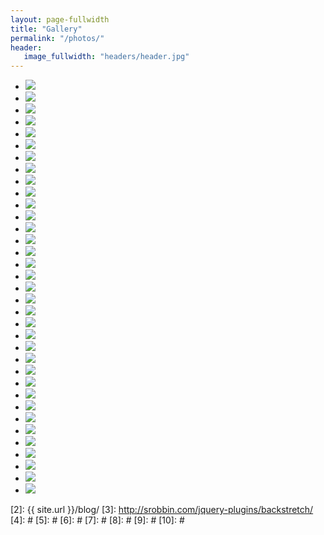 ```yaml
---
layout: page-fullwidth
title: "Gallery"
permalink: "/photos/"
header:
   image_fullwidth: "headers/header.jpg"
---
```

<ul class="clearing-thumbs small-block-grid-5" data-clearing>
  <li><a href="{{ site.url }}/images/gallery/gallery1.jpg"><img data-caption="" class="th" src="{{ site.url }}/images/gallery/gallery1.jpg"></a></li>
  <li><a href="{{ site.url }}/images/gallery/gallery2.jpg"><img data-caption="" class="th" src="{{ site.url }}/images/gallery/gallery2.jpg"></a></li>
  <li><a href="{{ site.url }}/images/gallery/gallery3.jpg"><img data-caption="" class="th" src="{{ site.url }}/images/gallery/gallery3.jpg"></a></li>
  <li><a href="{{ site.url }}/images/gallery/gallery4.jpg"><img data-caption="" class="th" src="{{ site.url }}/images/gallery/gallery4.jpg"></a></li>
  <li><a href="{{ site.url }}/images/gallery/gallery5.jpg"><img data-caption="" class="th" src="{{ site.url }}/images/gallery/gallery5.jpg"></a></li>
  <li><a href="{{ site.url }}/images/gallery/gallery6.jpg"><img data-caption="" class="th" src="{{ site.url }}/images/gallery/gallery6.jpg"></a></li>
  <li><a href="{{ site.url }}/images/gallery/gallery7.jpg"><img data-caption="" class="th" src="{{ site.url }}/images/gallery/gallery7.jpg"></a></li>
  <li><a href="{{ site.url }}/images/gallery/gallery8.jpg"><img data-caption="" class="th" src="{{ site.url }}/images/gallery/gallery8.jpg"></a></li>
  <li><a href="{{ site.url }}/images/gallery/gallery9.jpg"><img data-caption="" class="th" src="{{ site.url }}/images/gallery/gallery9.jpg"></a></li>
  <li><a href="{{ site.url }}/images/gallery/gallery10.jpg"><img data-caption="" class="th" src="{{ site.url }}/images/gallery/gallery10.jpg"></a></li>
  <li><a href="{{ site.url }}/images/gallery/gallery11.jpg"><img data-caption="" class="th" src="{{ site.url }}/images/gallery/gallery11.jpg"></a></li>
  <li><a href="{{ site.url }}/images/gallery/gallery12.jpg"><img data-caption="" class="th" src="{{ site.url }}/images/gallery/gallery12.jpg"></a></li>
  <li><a href="{{ site.url }}/images/gallery/gallery13.jpg"><img data-caption="" class="th" src="{{ site.url }}/images/gallery/gallery13.jpg"></a></li>
  <li><a href="{{ site.url }}/images/gallery/gallery14.jpg"><img data-caption="" class="th" src="{{ site.url }}/images/gallery/gallery14.jpg"></a></li>
  <li><a href="{{ site.url }}/images/gallery/gallery15.jpg"><img data-caption="" class="th" src="{{ site.url }}/images/gallery/gallery15.jpg"></a></li>
  <li><a href="{{ site.url }}/images/gallery/gallery16.jpg"><img data-caption="" class="th" src="{{ site.url }}/images/gallery/gallery16.jpg"></a></li>
  <li><a href="{{ site.url }}/images/gallery/gallery17.jpg"><img data-caption="" class="th" src="{{ site.url }}/images/gallery/gallery17.jpg"></a></li>
  <li><a href="{{ site.url }}/images/gallery/gallery18.jpg"><img data-caption="" class="th" src="{{ site.url }}/images/gallery/gallery18.jpg"></a></li>
  <li><a href="{{ site.url }}/images/gallery/gallery19.jpg"><img data-caption="" class="th" src="{{ site.url }}/images/gallery/gallery19.jpg"></a></li>
  <li><a href="{{ site.url }}/images/gallery/gallery20.jpg"><img data-caption="" class="th" src="{{ site.url }}/images/gallery/gallery20.jpg"></a></li>
  <li><a href="{{ site.url }}/images/gallery/gallery21.jpg"><img data-caption="" class="th" src="{{ site.url }}/images/gallery/gallery21.jpg"></a></li>
  <li><a href="{{ site.url }}/images/gallery/gallery22.jpg"><img data-caption="" class="th" src="{{ site.url }}/images/gallery/gallery22.jpg"></a></li>
  <li><a href="{{ site.url }}/images/gallery/gallery23.jpg"><img data-caption="" class="th" src="{{ site.url }}/images/gallery/gallery23.jpg"></a></li>
  <li><a href="{{ site.url }}/images/gallery/gallery24.jpg"><img data-caption="" class="th" src="{{ site.url }}/images/gallery/gallery24.jpg"></a></li>
  <li><a href="{{ site.url }}/images/gallery/gallery25.jpg"><img data-caption="" class="th" src="{{ site.url }}/images/gallery/gallery25.jpg"></a></li>
  <li><a href="{{ site.url }}/images/gallery/gallery26.jpg"><img data-caption="" class="th" src="{{ site.url }}/images/gallery/gallery26.jpg"></a></li>
  <li><a href="{{ site.url }}/images/gallery/gallery27.jpg"><img data-caption="" class="th" src="{{ site.url }}/images/gallery/gallery27.jpg"></a></li>
  <li><a href="{{ site.url }}/images/gallery/gallery28.jpg"><img data-caption="" class="th" src="{{ site.url }}/images/gallery/gallery28.jpg"></a></li>
  <li><a href="{{ site.url }}/images/gallery/gallery29.jpg"><img data-caption="" class="th" src="{{ site.url }}/images/gallery/gallery29.jpg"></a></li>
  <li><a href="{{ site.url }}/images/gallery/gallery30.jpg"><img data-caption="" class="th" src="{{ site.url }}/images/gallery/gallery30.jpg"></a></li>
  <li><a href="{{ site.url }}/images/gallery/gallery31.jpg"><img data-caption="" class="th" src="{{ site.url }}/images/gallery/gallery31.jpg"></a></li>
  <li><a href="{{ site.url }}/images/gallery/gallery32.jpg"><img data-caption="" class="th" src="{{ site.url }}/images/gallery/gallery32.jpg"></a></li>
  <li><a href="{{ site.url }}/images/gallery/gallery33.jpg"><img data-caption="" class="th" src="{{ site.url }}/images/gallery/gallery33.jpg"></a></li>
  <li><a href="{{ site.url }}/images/gallery/gallery34.jpg"><img data-caption="" class="th" src="{{ site.url }}/images/gallery/gallery34.jpg"></a></li>
  <li><a href="{{ site.url }}/images/gallery/gallery35.jpg"><img data-caption="" class="th" src="{{ site.url }}/images/gallery/gallery35.jpg"></a></li>
</ul>

 [1]: http://kramdown.gettalong.org/converter/html.html#toc
 [2]: {{ site.url }}/blog/
 [3]: http://srobbin.com/jquery-plugins/backstretch/
 [4]: #
 [5]: #
 [6]: #
 [7]: #
 [8]: #
 [9]: #
 [10]: #